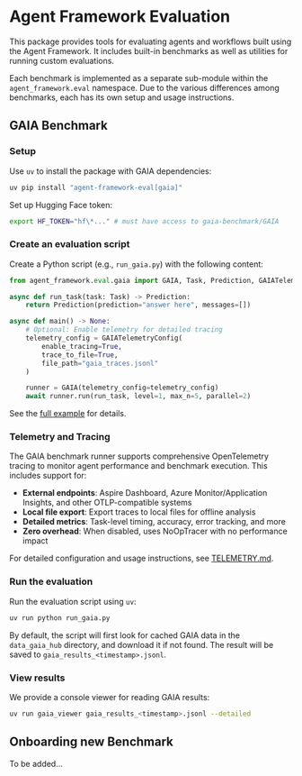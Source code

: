 # Agent Framework Evaluation

This package provides tools for evaluating agents and workflows built using the Agent Framework.
It includes built-in benchmarks as well as utilities for running custom evaluations.

Each benchmark is implemented as a separate sub-module within the `agent_framework.eval` namespace.
Due to the various differences among benchmarks, each has its own setup and usage instructions.

## GAIA Benchmark

### Setup

Use `uv` to install the package with GAIA dependencies:

```bash
uv pip install "agent-framework-eval[gaia]"
```

Set up Hugging Face token:

```bash
export HF_TOKEN="hf\*..." # must have access to gaia-benchmark/GAIA
```

### Create an evaluation script

Create a Python script (e.g., `run_gaia.py`) with the following content:

```python
from agent_framework.eval.gaia import GAIA, Task, Prediction, GAIATelemetryConfig

async def run_task(task: Task) -> Prediction:
    return Prediction(prediction="answer here", messages=[])

async def main() -> None:
    # Optional: Enable telemetry for detailed tracing
    telemetry_config = GAIATelemetryConfig(
        enable_tracing=True,
        trace_to_file=True,
        file_path="gaia_traces.jsonl"
    )

    runner = GAIA(telemetry_config=telemetry_config)
    await runner.run(run_task, level=1, max_n=5, parallel=2)
```

See the [full example](gaia_sample.py) for details.

### Telemetry and Tracing

The GAIA benchmark runner supports comprehensive OpenTelemetry tracing to monitor agent performance and benchmark execution. This includes support for:

- **External endpoints**: Aspire Dashboard, Azure Monitor/Application Insights, and other OTLP-compatible systems
- **Local file export**: Export traces to local files for offline analysis
- **Detailed metrics**: Task-level timing, accuracy, error tracking, and more
- **Zero overhead**: When disabled, uses NoOpTracer with no performance impact

For detailed configuration and usage instructions, see [TELEMETRY.md](TELEMETRY.md).

### Run the evaluation

Run the evaluation script using `uv`:

```bash
uv run python run_gaia.py
```

By default, the script will first look for cached GAIA data in the `data_gaia_hub` directory,
and download it if not found.
The result will be saved to `gaia_results_<timestamp>.jsonl`.

### View results

We provide a console viewer for reading GAIA results:

```bash
uv run gaia_viewer gaia_results_<timestamp>.jsonl --detailed
```

## Onboarding new Benchmark

To be added...
